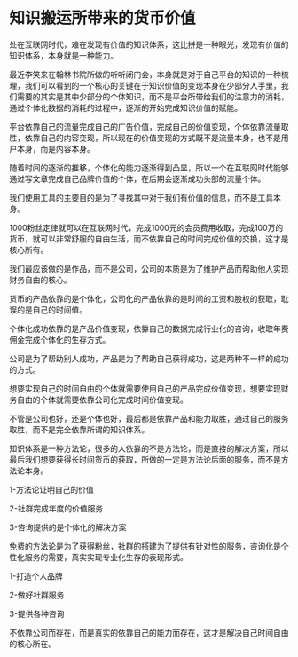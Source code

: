 # 知识搬运所带来的货币价值

处在互联网时代，难在发现有价值的知识体系，这比拼是一种眼光，发现有价值的知识体系，本身就是一种能力。

最近李笑来在翰林书院所做的听听闭门会，本身就是对于自己平台的知识的一种梳理，我们可以看到的一个核心的关键在于知识价值的变现本身在少部分人手里，我们需要的其实是其中少部分的个体知识，而不是平台所带给我们的注意力的消耗，通过个体化数据的消耗的过程中，逐渐的开始完成知识价值的赋能。

平台依靠自己的流量完成自己的广告价值，完成自己的价值变现，个体依靠流量取胜，依靠自己的内容变现，所以现在的价值变现的方式既不是流量本身，也不是用户本身，而是内容本身。

随着时间的逐渐的推移，个体化的能力逐渐得到凸显，所以一个在互联网时代能够通过写文章完成自己品牌价值的个体，在后期会逐渐成功头部的流量个体。

我们使用工具的主要目的是为了寻找其中对于我们有价值的信息，而不是工具本身。

1000粉丝定律就可以在互联网时代，完成1000元的会员费用收取，完成100万的货币，就可以非常舒服的自由生活，而不依靠自己的时间完成价值的交换，这才是核心所有。

我们最应该做的是作品，而不是公司，公司的本质是为了维护产品而帮助他人实现财务自由的核心。

货币的产品依靠的是个体化，公司化的产品依靠的是时间的工资和股权的获取，耽误的是自己的时间值。

个体化成功依靠的是产品价值变现，依靠自己的数据完成行业化的咨询，收取年费佣金完成个体化的生存方式。

公司是为了帮助别人成功，产品是为了帮助自己获得成功，这是两种不一样的成功的方式。

想要实现自己的时间自由的个体就需要使用自己的产品完成价值变现，想要实现财务自由的个体就需要依靠公司化完成时间价值变现。

不管是公司也好，还是个体也好，最后都是依靠产品和能力取胜，通过自己的服务取胜，而不是完全依靠所谓的知识体系。

知识体系是一种方法论，很多的人依靠的不是方法论，而是直接的解决方案，所以最后我们想要获得长时间货币的获取，所做的一定是方法论后面的服务，而不是方法论本身。

1-方法论证明自己的价值

2-社群完成年度的价值服务

3-咨询提供的是个体化的解决方案

免费的方法论是为了获得粉丝，社群的搭建为了提供有针对性的服务，咨询化是个性化服务的需要，真实实现专业化生存的表现形式。

1-打造个人品牌

2-做好社群服务

3-提供各种咨询

不依靠公司而存在，而是真实的依靠自己的能力而存在，这才是解决自己时间自由的核心所在。
